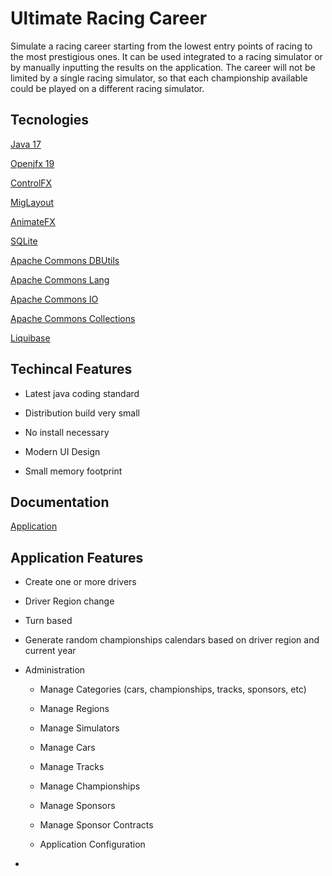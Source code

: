 # Ultimate Racing Career

Simulate a racing career starting from the lowest entry points of racing to the most prestigious ones. It can be used integrated to a racing simulator or by manually inputting the results on the application. The career will not be limited by a single racing simulator, so that each championship available could be played on a different racing simulator.

## Tecnologies

[Java 17](https://adoptium.net/)

[Openjfx 19](https://openjfx.io/)

[ControlFX](https://controlsfx.github.io/)

[MigLayout](https://www.miglayout.com/)

[AnimateFX](https://github.com/Typhon0/AnimateFX)

[SQLite](https://www.sqlite.org/index.html)

[Apache Commons DBUtils](https://commons.apache.org/proper/commons-dbutils/)

[Apache Commons Lang](https://commons.apache.org/proper/commons-lang/)

[Apache Commons IO](https://commons.apache.org/proper/commons-io/)

[Apache Commons Collections](https://commons.apache.org/proper/commons-collections/)

[Liquibase](https://www.liquibase.org/)

## Techincal Features

- Latest java coding standard

- Distribution build very small

- No install necessary

- Modern UI Design

- Small memory footprint

## Documentation

[Application](docs/APPLICATION.md)

## Application Features

- Create one or more drivers

- Driver Region change

- Turn based

- Generate random championships calendars based on driver region and current year

- Administration
  
  - Manage Categories (cars, championships, tracks, sponsors, etc)
  
  - Manage Regions
  
  - Manage Simulators
  
  - Manage Cars
  
  - Manage Tracks
  
  - Manage Championships
  
  - Manage Sponsors
  
  - Manage Sponsor Contracts
  
  - Application Configuration

- 
